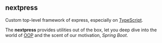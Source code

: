 ## nextpress
Custom top-level framework of express, especially on [TypeScript](https://github.com/microsoft/TypeScript).

The **nextpress** provides utilities out of the box, let you deep dive into the world of [OOP](https://developer.mozilla.org/en-US/docs/Learn/JavaScript/Objects/Object-oriented_programming) and the scent of our motivation, *Spring Boot*.

